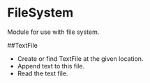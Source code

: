 # FileSystem
Module for use with file system.

##TextFile
- Create or find TextFile at the given location.  
- Append text to this file.  
- Read the text file.  